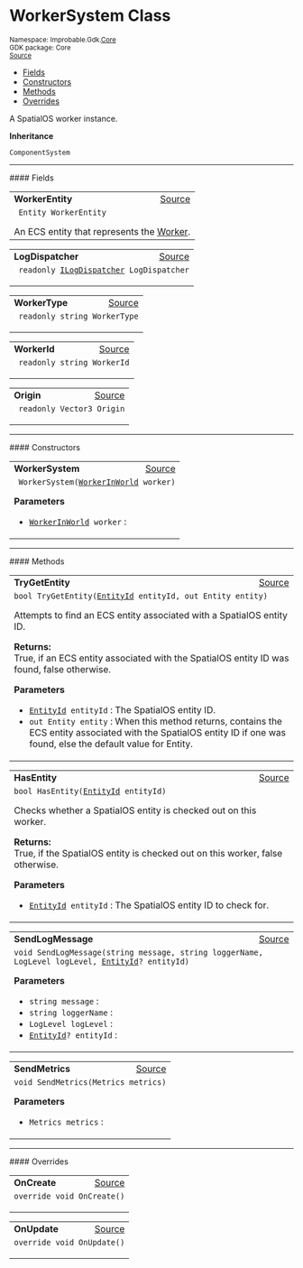 
# WorkerSystem Class
<sup>
Namespace: Improbable.Gdk.<a href="{{urlRoot}}/api/core-index">Core</a><br/>
GDK package: Core<br/>
<a href="https://www.github.com/spatialos/gdk-for-unity/blob/15bb5eac/workers/unity/Packages/io.improbable.gdk.core/Systems/WorkerSystem.cs/#L13">Source</a>
<style>
a code {
                    padding: 0em 0.25em!important;
}
code {
                    background-color: #ffffff!important;
}
</style>
</sup>
<nav id="pageToc" class="page-toc"><ul><li><a href="#fields">Fields</a>
<li><a href="#constructors">Constructors</a>
<li><a href="#methods">Methods</a>
<li><a href="#overrides">Overrides</a>
</ul></nav>

</p>



<p>A SpatialOS worker instance. </p>



</p>

<b>Inheritance</b>

<code>ComponentSystem</code>






</p>
<hr style="width:100%; border-top-color:#d8d8d8" />
#### Fields


</p>




<table width="100%">
    <tr>
        <td style="border-right:none"><a id="workerentity"></a><b>WorkerEntity</b></td>
        <td style="border-left:none; text-align:right"><a href="https://www.github.com/spatialos/gdk-for-unity/blob/15bb5eac/workers/unity/Packages/io.improbable.gdk.core/Systems/WorkerSystem.cs/#L18">Source</a></td>
    </tr>
    <tr>
        <td colspan="2">
<code> Entity WorkerEntity</code></p>
An ECS entity that represents the <a href="{{urlRoot}}/api/core/worker">Worker</a>. 

</td>
    </tr>
</table>


<table width="100%">
    <tr>
        <td style="border-right:none"><a id="logdispatcher"></a><b>LogDispatcher</b></td>
        <td style="border-left:none; text-align:right"><a href="https://www.github.com/spatialos/gdk-for-unity/blob/15bb5eac/workers/unity/Packages/io.improbable.gdk.core/Systems/WorkerSystem.cs/#L20">Source</a></td>
    </tr>
    <tr>
        <td colspan="2">
<code> readonly <a href="{{urlRoot}}/api/core/i-log-dispatcher">ILogDispatcher</a> LogDispatcher</code></p>


</td>
    </tr>
</table>


<table width="100%">
    <tr>
        <td style="border-right:none"><a id="workertype"></a><b>WorkerType</b></td>
        <td style="border-left:none; text-align:right"><a href="https://www.github.com/spatialos/gdk-for-unity/blob/15bb5eac/workers/unity/Packages/io.improbable.gdk.core/Systems/WorkerSystem.cs/#L21">Source</a></td>
    </tr>
    <tr>
        <td colspan="2">
<code> readonly string WorkerType</code></p>


</td>
    </tr>
</table>


<table width="100%">
    <tr>
        <td style="border-right:none"><a id="workerid"></a><b>WorkerId</b></td>
        <td style="border-left:none; text-align:right"><a href="https://www.github.com/spatialos/gdk-for-unity/blob/15bb5eac/workers/unity/Packages/io.improbable.gdk.core/Systems/WorkerSystem.cs/#L22">Source</a></td>
    </tr>
    <tr>
        <td colspan="2">
<code> readonly string WorkerId</code></p>


</td>
    </tr>
</table>


<table width="100%">
    <tr>
        <td style="border-right:none"><a id="origin"></a><b>Origin</b></td>
        <td style="border-left:none; text-align:right"><a href="https://www.github.com/spatialos/gdk-for-unity/blob/15bb5eac/workers/unity/Packages/io.improbable.gdk.core/Systems/WorkerSystem.cs/#L23">Source</a></td>
    </tr>
    <tr>
        <td colspan="2">
<code> readonly Vector3 Origin</code></p>


</td>
    </tr>
</table>







</p>
<hr style="width:100%; border-top-color:#d8d8d8" />
#### Constructors


</p>




<table width="100%">
    <tr>
        <td style="border-right:none"><a id="workersystem-workerinworld"></a><b>WorkerSystem</b></td>
        <td style="border-left:none; text-align:right"><a href="https://www.github.com/spatialos/gdk-for-unity/blob/15bb5eac/workers/unity/Packages/io.improbable.gdk.core/Systems/WorkerSystem.cs/#L34">Source</a></td>
    </tr>
    <tr>
        <td colspan="2">
<code> WorkerSystem(<a href="{{urlRoot}}/api/core/worker-in-world">WorkerInWorld</a> worker)</code></p>



</p>

<b>Parameters</b>

<ul>
<li><code><a href="{{urlRoot}}/api/core/worker-in-world">WorkerInWorld</a> worker</code> : </li>
</ul>





</td>
    </tr>
</table>




</p>
<hr style="width:100%; border-top-color:#d8d8d8" />
#### Methods


</p>




<table width="100%">
    <tr>
        <td style="border-right:none"><a id="trygetentity-entityid-out-entity"></a><b>TryGetEntity</b></td>
        <td style="border-left:none; text-align:right"><a href="https://www.github.com/spatialos/gdk-for-unity/blob/15bb5eac/workers/unity/Packages/io.improbable.gdk.core/Systems/WorkerSystem.cs/#L56">Source</a></td>
    </tr>
    <tr>
        <td colspan="2">
<code>bool TryGetEntity(<a href="{{urlRoot}}/api/core/entity-id">EntityId</a> entityId, out Entity entity)</code></p>
Attempts to find an ECS entity associated with a SpatialOS entity ID. 
</p><b>Returns:</b></br>True, if an ECS entity associated with the SpatialOS entity ID was found, false otherwise. 

</p>

<b>Parameters</b>

<ul>
<li><code><a href="{{urlRoot}}/api/core/entity-id">EntityId</a> entityId</code> : The SpatialOS entity ID.</li>
<li><code>out Entity entity</code> : When this method returns, contains the ECS entity associated with the SpatialOS entity ID if one was found, else the default value for Entity. </li>
</ul>





</td>
    </tr>
</table>


<table width="100%">
    <tr>
        <td style="border-right:none"><a id="hasentity-entityid"></a><b>HasEntity</b></td>
        <td style="border-left:none; text-align:right"><a href="https://www.github.com/spatialos/gdk-for-unity/blob/15bb5eac/workers/unity/Packages/io.improbable.gdk.core/Systems/WorkerSystem.cs/#L66">Source</a></td>
    </tr>
    <tr>
        <td colspan="2">
<code>bool HasEntity(<a href="{{urlRoot}}/api/core/entity-id">EntityId</a> entityId)</code></p>
Checks whether a SpatialOS entity is checked out on this worker. 
</p><b>Returns:</b></br>True, if the SpatialOS entity is checked out on this worker, false otherwise.

</p>

<b>Parameters</b>

<ul>
<li><code><a href="{{urlRoot}}/api/core/entity-id">EntityId</a> entityId</code> : The SpatialOS entity ID to check for.</li>
</ul>





</td>
    </tr>
</table>


<table width="100%">
    <tr>
        <td style="border-right:none"><a id="sendlogmessage-string-string-loglevel-entityid"></a><b>SendLogMessage</b></td>
        <td style="border-left:none; text-align:right"><a href="https://www.github.com/spatialos/gdk-for-unity/blob/15bb5eac/workers/unity/Packages/io.improbable.gdk.core/Systems/WorkerSystem.cs/#L71">Source</a></td>
    </tr>
    <tr>
        <td colspan="2">
<code>void SendLogMessage(string message, string loggerName, LogLevel logLevel, <a href="{{urlRoot}}/api/core/entity-id">EntityId</a>? entityId)</code></p>



</p>

<b>Parameters</b>

<ul>
<li><code>string message</code> : </li>
<li><code>string loggerName</code> : </li>
<li><code>LogLevel logLevel</code> : </li>
<li><code><a href="{{urlRoot}}/api/core/entity-id">EntityId</a>? entityId</code> : </li>
</ul>





</td>
    </tr>
</table>


<table width="100%">
    <tr>
        <td style="border-right:none"><a id="sendmetrics-metrics"></a><b>SendMetrics</b></td>
        <td style="border-left:none; text-align:right"><a href="https://www.github.com/spatialos/gdk-for-unity/blob/15bb5eac/workers/unity/Packages/io.improbable.gdk.core/Systems/WorkerSystem.cs/#L76">Source</a></td>
    </tr>
    <tr>
        <td colspan="2">
<code>void SendMetrics(Metrics metrics)</code></p>



</p>

<b>Parameters</b>

<ul>
<li><code>Metrics metrics</code> : </li>
</ul>





</td>
    </tr>
</table>




</p>
<hr style="width:100%; border-top-color:#d8d8d8" />
#### Overrides


</p>




<table width="100%">
    <tr>
        <td style="border-right:none"><a id="oncreate"></a><b>OnCreate</b></td>
        <td style="border-left:none; text-align:right"><a href="https://www.github.com/spatialos/gdk-for-unity/blob/15bb5eac/workers/unity/Packages/io.improbable.gdk.core/Systems/WorkerSystem.cs/#L91">Source</a></td>
    </tr>
    <tr>
        <td colspan="2">
<code>override void OnCreate()</code></p>






</td>
    </tr>
</table>


<table width="100%">
    <tr>
        <td style="border-right:none"><a id="onupdate"></a><b>OnUpdate</b></td>
        <td style="border-left:none; text-align:right"><a href="https://www.github.com/spatialos/gdk-for-unity/blob/15bb5eac/workers/unity/Packages/io.improbable.gdk.core/Systems/WorkerSystem.cs/#L100">Source</a></td>
    </tr>
    <tr>
        <td colspan="2">
<code>override void OnUpdate()</code></p>






</td>
    </tr>
</table>




